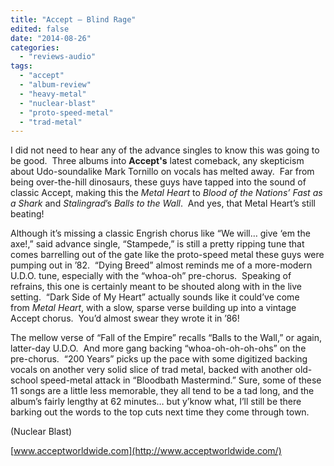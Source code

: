```yaml
---
title: "Accept – Blind Rage"
edited: false
date: "2014-08-26"
categories:
  - "reviews-audio"
tags:
  - "accept"
  - "album-review"
  - "heavy-metal"
  - "nuclear-blast"
  - "proto-speed-metal"
  - "trad-metal"
---
```


I did not need to hear any of the advance singles to know this was going to be good.  Three albums into **Accept's** latest comeback, any skepticism about Udo-soundalike Mark Tornillo on vocals has melted away.  Far from being over-the-hill dinosaurs, these guys have tapped into the sound of classic Accept, making this the _Metal Heart_ to _Blood of the Nations’_ _Fast as a Shark_ and _Stalingrad_’s _Balls to the Wall_.  And yes, that Metal Heart’s still beating!

Although it’s missing a classic Engrish chorus like “We will… give ‘em the axe!,” said advance single, “Stampede,” is still a pretty ripping tune that comes barrelling out of the gate like the proto-speed metal these guys were pumping out in ’82.  “Dying Breed” almost reminds me of a more-modern U.D.O. tune, especially with the “whoa-oh” pre-chorus.  Speaking of refrains, this one is certainly meant to be shouted along with in the live setting.  “Dark Side of My Heart” actually sounds like it could’ve come from _Metal Heart_, with a slow, sparse verse building up into a vintage Accept chorus.  You’d almost swear they wrote it in ’86!

The mellow verse of “Fall of the Empire” recalls “Balls to the Wall,” or again, latter-day U.D.O.  And more gang backing “whoa-oh-oh-oh-ohs” on the pre-chorus.  “200 Years” picks up the pace with some digitized backing vocals on another very solid slice of trad metal, backed with another old-school speed-metal attack in “Bloodbath Mastermind.” Sure, some of these 11 songs are a little less memorable, they all tend to be a tad long, and the album’s fairly lengthy at 62 minutes… but y’know what, I’ll still be there barking out the words to the top cuts next time they come through town.

(Nuclear Blast)

[www.acceptworldwide.com](http://www.acceptworldwide.com/)
